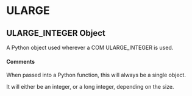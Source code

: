 # ULARGE

## ULARGE\_INTEGER Object



A Python object used wherever a COM ULARGE\_INTEGER is used\.

#### Comments


When passed into a Python function, this will always be a single object\. 

It will either be an integer, or a long integer, depending on the size\.